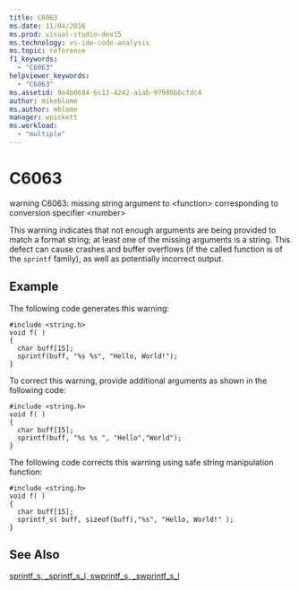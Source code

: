 ```yaml
---
title: C6063
ms.date: 11/04/2016
ms.prod: visual-studio-dev15
ms.technology: vs-ide-code-analysis
ms.topic: reference
f1_keywords:
  - "C6063"
helpviewer_keywords:
  - "C6063"
ms.assetid: 9a4b0684-6c13-4242-a1ab-97980b6cfdc4
author: mikeblome
ms.author: mblome
manager: wpickett
ms.workload:
  - "multiple"
---
```

# C6063
warning C6063: missing string argument to \<function> corresponding to conversion specifier \<number>

 This warning indicates that not enough arguments are being provided to match a format string; at least one of the missing arguments is a string. This defect can cause crashes and buffer overflows (if the called function is of the `sprintf` family), as well as potentially incorrect output.

## Example
 The following code generates this warning:

```
#include <string.h>
void f( )
{
  char buff[15];
  sprintf(buff, "%s %s", "Hello, World!");
}
```

 To correct this warning, provide additional arguments as shown in the following code:

```
#include <string.h>
void f( )
{
  char buff[15];
  sprintf(buff, "%s %s ", "Hello","World");
}

```

 The following code corrects this warning using safe string manipulation function:

```
#include <string.h>
void f( )
{
  char buff[15];
  sprintf_s( buff, sizeof(buff),"%s", "Hello, World!" );
}
```

## See Also
 [sprintf_s, _sprintf_s_l, swprintf_s, _swprintf_s_l](/cpp/c-runtime-library/reference/sprintf-s-sprintf-s-l-swprintf-s-swprintf-s-l)